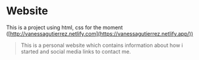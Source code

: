 # Website

This is a project using html, css for the moment
([http://vanessagutierrez.netlify.com](https://vanessagutierrez.netlify.app/))

>This is a personal website which contains information about how i started and social media links to contact me. 
